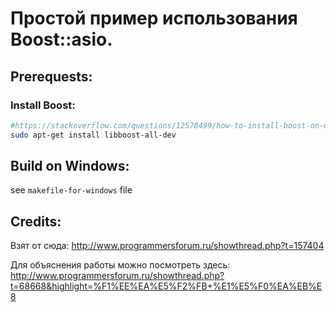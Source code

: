 # Простой пример использования Boost::asio.

## Prerequests:

### Install Boost:

```bash
#https://stackoverflow.com/questions/12578499/how-to-install-boost-on-ubuntu
sudo apt-get install libboost-all-dev
```


## Build on Windows:
see `makefile-for-windows` file

## Credits:
Взят от сюда:
http://www.programmersforum.ru/showthread.php?t=157404

Для объяснения работы можно посмотреть здесь:
http://www.programmersforum.ru/showthread.php?t=68668&highlight=%F1%EE%EA%E5%F2%FB+%E1%E5%F0%EA%EB%E8


